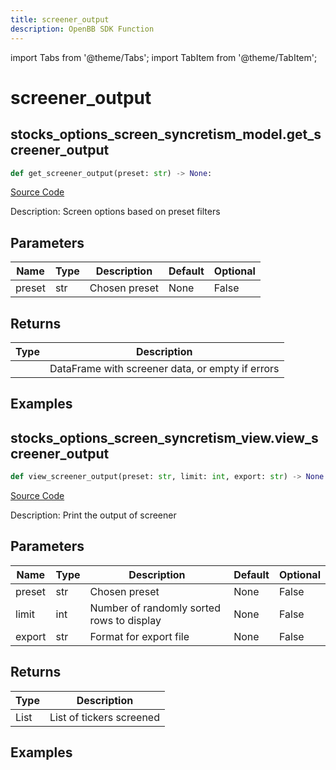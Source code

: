 ```yaml
---
title: screener_output
description: OpenBB SDK Function
---
```


import Tabs from '@theme/Tabs';
import TabItem from '@theme/TabItem';

# screener_output

<Tabs>
<TabItem value="model" label="Model" default>

## stocks_options_screen_syncretism_model.get_screener_output

```python title='openbb_terminal/stocks/options/screen/syncretism_model.py'
def get_screener_output(preset: str) -> None:
```
[Source Code](https://github.com/OpenBB-finance/OpenBBTerminal/tree/main/openbb_terminal/stocks/options/screen/syncretism_model.py#L159)

Description: Screen options based on preset filters

## Parameters

| Name | Type | Description | Default | Optional |
| ---- | ---- | ----------- | ------- | -------- |
| preset | str | Chosen preset | None | False |

## Returns

| Type | Description |
| ---- | ----------- |
|  | DataFrame with screener data, or empty if errors |

## Examples



</TabItem>
<TabItem value="view" label="View">

## stocks_options_screen_syncretism_view.view_screener_output

```python title='openbb_terminal/stocks/options/screen/syncretism_view.py'
def view_screener_output(preset: str, limit: int, export: str) -> None:
```
[Source Code](https://github.com/OpenBB-finance/OpenBBTerminal/tree/main/openbb_terminal/stocks/options/screen/syncretism_view.py#L59)

Description: Print the output of screener

## Parameters

| Name | Type | Description | Default | Optional |
| ---- | ---- | ----------- | ------- | -------- |
| preset | str | Chosen preset | None | False |
| limit | int | Number of randomly sorted rows to display | None | False |
| export | str | Format for export file | None | False |

## Returns

| Type | Description |
| ---- | ----------- |
| List | List of tickers screened |

## Examples



</TabItem>
</Tabs>